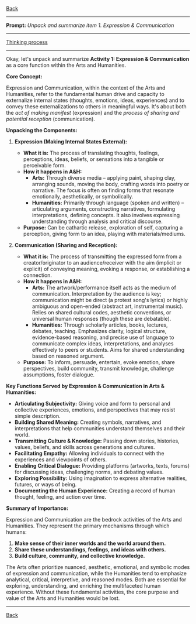 [Back](../README.md)

---

**Prompt:** *Unpack and summarize item 1. Expression & Communication*

---

[Thinking process](thoughts.md)

---

Okay, let's unpack and summarize **Activity 1: Expression & Communication** as a core function within the Arts and Humanities.

**Core Concept:**

Expression and Communication, within the context of the Arts and Humanities, refer to the fundamental human drive and capacity to externalize internal states (thoughts, emotions, ideas, experiences) and to convey these externalizations to others in meaningful ways. It's about both the *act of making manifest* (expression) and the *process of sharing and potential reception* (communication).

**Unpacking the Components:**

1.  **Expression (Making Internal States External):**
    *   **What it is:** The process of translating thoughts, feelings, perceptions, ideas, beliefs, or sensations into a tangible or perceivable form.
    *   **How it happens in A&H:**
        *   **Arts:** Through diverse media – applying paint, shaping clay, arranging sounds, moving the body, crafting words into poetry or narrative. The focus is often on finding forms that resonate emotionally, aesthetically, or symbolically.
        *   **Humanities:** Primarily through language (spoken and written) – articulating arguments, constructing narratives, formulating interpretations, defining concepts. It also involves expressing understanding through analysis and critical discourse.
    *   **Purpose:** Can be cathartic release, exploration of self, capturing a perception, giving form to an idea, playing with materials/mediums.

2.  **Communication (Sharing and Reception):**
    *   **What it is:** The process of transmitting the expressed form from a creator/originator to an audience/receiver with the aim (implicit or explicit) of conveying meaning, evoking a response, or establishing a connection.
    *   **How it happens in A&H:**
        *   **Arts:** The artwork/performance itself acts as the medium of communication. Interpretation by the audience is key; communication might be direct (a protest song's lyrics) or highly ambiguous and open-ended (abstract art, instrumental music). Relies on shared cultural codes, aesthetic conventions, or universal human responses (though these are debatable).
        *   **Humanities:** Through scholarly articles, books, lectures, debates, teaching. Emphasizes clarity, logical structure, evidence-based reasoning, and precise use of language to communicate complex ideas, interpretations, and analyses effectively to peers or students. Aims for shared understanding based on reasoned argument.
    *   **Purpose:** To inform, persuade, entertain, evoke emotion, share perspectives, build community, transmit knowledge, challenge assumptions, foster dialogue.

**Key Functions Served by Expression & Communication in Arts & Humanities:**

*   **Articulating Subjectivity:** Giving voice and form to personal and collective experiences, emotions, and perspectives that may resist simple description.
*   **Building Shared Meaning:** Creating symbols, narratives, and interpretations that help communities understand themselves and their world.
*   **Transmitting Culture & Knowledge:** Passing down stories, histories, values, beliefs, and skills across generations and cultures.
*   **Facilitating Empathy:** Allowing individuals to connect with the experiences and viewpoints of others.
*   **Enabling Critical Dialogue:** Providing platforms (artworks, texts, forums) for discussing ideas, challenging norms, and debating values.
*   **Exploring Possibility:** Using imagination to express alternative realities, futures, or ways of being.
*   **Documenting the Human Experience:** Creating a record of human thought, feeling, and action over time.

**Summary of Importance:**

Expression and Communication are the bedrock activities of the Arts and Humanities. They represent the primary mechanisms through which humans:

1.  **Make sense of their inner worlds and the world around them.**
2.  **Share these understandings, feelings, and ideas with others.**
3.  **Build culture, community, and collective knowledge.**

The Arts often prioritize nuanced, aesthetic, emotional, and symbolic modes of expression and communication, while the Humanities tend to emphasize analytical, critical, interpretive, and reasoned modes. Both are essential for exploring, understanding, and enriching the multifaceted human experience. Without these fundamental activities, the core purpose and value of the Arts and Humanities would be lost.

---

[Back](../README.md)

